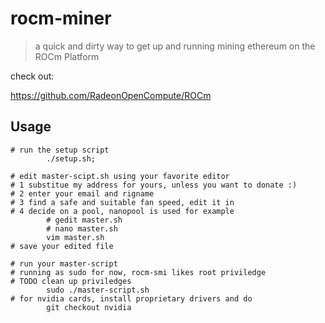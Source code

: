 # rocm-miner
> a quick and dirty way to get up and running mining ethereum on
> the ROCm Platform

check out:

https://github.com/RadeonOpenCompute/ROCm

## Usage
```
# run the setup script
        ./setup.sh;

# edit master-scipt.sh using your favorite editor
# 1 substitue my address for yours, unless you want to donate :)
# 2 enter your email and rigname 
# 3 find a safe and suitable fan speed, edit it in
# 4 decide on a pool, nanopool is used for example
        # gedit master.sh
        # nano master.sh
        vim master.sh
# save your edited file

# run your master-script
# running as sudo for now, rocm-smi likes root priviledge
# TODO clean up priviledges
        sudo ./master-script.sh
# for nvidia cards, install proprietary drivers and do
        git checkout nvidia
```
